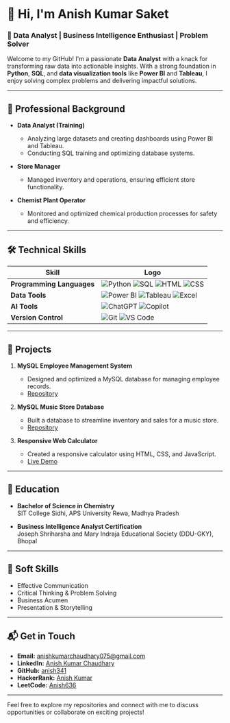 # 👋 Hi, I'm Anish Kumar Saket

### 🌟 Data Analyst | Business Intelligence Enthusiast | Problem Solver  

Welcome to my GitHub! I'm a passionate **Data Analyst** with a knack for transforming raw data into actionable insights. With a strong foundation in **Python**, **SQL**, and **data visualization tools** like **Power BI** and **Tableau**, I enjoy solving complex problems and delivering impactful solutions.

---

## 💼 **Professional Background**

- **Data Analyst (Training)**  
  - Analyzing large datasets and creating dashboards using Power BI and Tableau.  
  - Conducting SQL training and optimizing database systems.  

- **Store Manager**  
  - Managed inventory and operations, ensuring efficient store functionality.  

- **Chemist Plant Operator**  
  - Monitored and optimized chemical production processes for safety and efficiency.

---

## 🛠️ **Technical Skills**

| Skill | Logo |
|-------|------|
|**Programming Languages** | ![Python](https://img.shields.io/badge/Python-3776AB?style=for-the-badge&logo=python&logoColor=white) ![SQL](https://img.shields.io/badge/MySQL-4479A1?style=for-the-badge&logo=mysql&logoColor=white) ![HTML](https://img.shields.io/badge/HTML-E34F26?style=for-the-badge&logo=html5&logoColor=white) ![CSS](https://img.shields.io/badge/CSS-1572B6?style=for-the-badge&logo=css3&logoColor=white) |
| **Data Tools** | ![Power BI](https://download.logo.wine/logo/Microsoft_Power_BI/Microsoft_Power_BI-Logo.wine.png) ![Tableau](https://www.tableau.com/sites/default/files/pages/tableaulogo_highres.png) ![Excel](https://upload.wikimedia.org/wikipedia/commons/thumb/7/73/Microsoft_Excel_2013-2019_logo.svg/1200px-Microsoft_Excel_2013-2019_logo.svg.png) |
| **AI Tools** | ![ChatGPT](https://img.shields.io/badge/ChatGPT-00A86B?style=for-the-badge&logo=openai&logoColor=white) ![Copilot](https://img.shields.io/badge/Copilot-4A90E2?style=for-the-badge&logo=github&logoColor=white) |
| **Version Control** | ![Git](https://img.shields.io/badge/Git-F05032?style=for-the-badge&logo=git&logoColor=white) ![VS Code](https://img.shields.io/badge/VS%20Code-007ACC?style=for-the-badge&logo=visual-studio-code&logoColor=white) |

---

## 📂 **Projects**

1. **MySQL Employee Management System**  
   - Designed and optimized a MySQL database for managing employee records.  
   - [Repository](https://github.com/anish341/Mysql-employee_query.git)

2. **MySQL Music Store Database**  
   - Built a database to streamline inventory and sales for a music store.  
   - [Repository](https://github.com/anish341/mysql_music_store.git)

3. **Responsive Web Calculator**  
   - Created a responsive calculator using HTML, CSS, and JavaScript.  
   - [Live Demo](https://anish341.github.io/Calculator-Project/)
   

---

## 🌱 **Education**

- **Bachelor of Science in Chemistry**  
  SIT College Sidhi, APS University Rewa, Madhya Pradesh  

- **Business Intelligence Analyst Certification**  
  Joseph Shriharsha and Mary Indraja Educational Society (DDU-GKY), Bhopal  

---

## 🌟 **Soft Skills**

- Effective Communication  
- Critical Thinking & Problem Solving  
- Business Acumen  
- Presentation & Storytelling  

---

## 📬 **Get in Touch**

- **Email:** [anishkumarchaudhary075@gmail.com](mailto:anishkumarchaudhary075@gmail.com)  
- **LinkedIn:** [Anish Kumar Chaudhary](https://www.linkedin.com/in/anish-kumar-chaudhary-6ba828338/)  
- **GitHub:** [anish341](https://github.com/anish341)  
- **HackerRank:** [Anish Kumar](https://www.hackerrank.com/profile/anishkumarchaud1)  
- **LeetCode:** [Anish636](https://leetcode.com/u/Anish636/)  

---

Feel free to explore my repositories and connect with me to discuss opportunities or collaborate on exciting projects!
